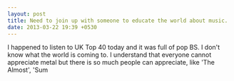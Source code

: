 ```yaml
---
layout: post
title: Need to join up with someone to educate the world about music.
date: 2013-03-22 19:39 +0530
---
```


I happened to listen to UK Top 40 today and it was full of pop BS. I don't know what the world is coming to. I understand that everyone cannot appreciate metal but there is so much people can appreciate, like 'The Almost', 'Sum
